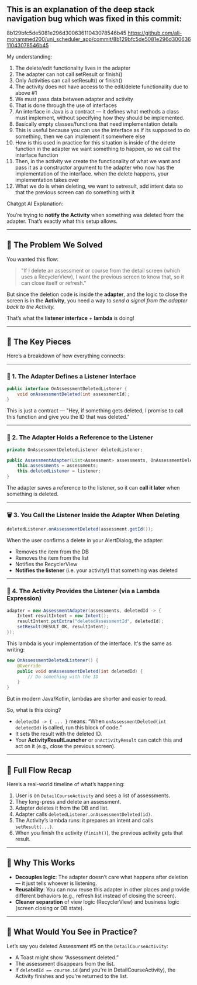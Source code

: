 ## This is an explanation of the deep stack navigation bug which was fixed in this commit: 
8b129bfc5de5081e296d30063611043078546b45
https://github.com/ali-mohammed200/uni_scheduler_app/commit/8b129bfc5de5081e296d30063611043078546b45

My understanding:
1. The delete/edit functionality lives in the adapter
2. The adapter can not call setResult or finish()
3. Only Activities can call setResult() or finish()
4. The activity does not have access to the edit/delete functionality due to above #1
5. We must pass data between adapter and activity
6. That is done through the use of interfaces
7. An interface in Java is a contract — it defines what methods a class must implement, without specifying how they should be implemented.
8. Basically empty classes/functions that need implementation details
9. This is useful because you can use the interface as if its supposed to do something, then we can implement it somewhere else
10. How is this used in practice for this situation is inside of the delete function in the adapter 
we want something to happen, so we call the interface function
11. Then, in the activity we create the functionality of what we want and pass it as a constructor argument 
to the adapter who now has the implementation of the interface. when the delete happens, your implementation takes over
12. What we do is when deleting, we want to setresult, add intent data so that the previous screen can do something with it



Chatgpt AI Explanation:

You’re trying to **notify the Activity** when something was deleted from the adapter. That’s exactly what this setup allows.

---

## 🔧 The Problem We Solved

You wanted this flow:

> "If I delete an assessment or course from the detail screen (which uses a RecyclerView), I want the previous screen to know that, so it can close itself or refresh."

But since the deletion code is inside the **adapter**, and the logic to close the screen is in the **Activity**, you need a way to *send a signal from the adapter back to the Activity.*

That’s what the **listener interface** + **lambda** is doing!

---

## 🧩 The Key Pieces

Here’s a breakdown of how everything connects:

---

### 🧱 1. The Adapter Defines a Listener Interface

```java
public interface OnAssessmentDeletedListener {
    void onAssessmentDeleted(int assessmentId);
}
```

This is just a contract — "Hey, if something gets deleted, I promise to call this function and give you the ID that was deleted."

---

### 🔁 2. The Adapter Holds a Reference to the Listener

```java
private OnAssessmentDeletedListener deletedListener;

public AssessmentAdapter(List<Assessment> assessments, OnAssessmentDeletedListener listener) {
    this.assessments = assessments;
    this.deletedListener = listener;
}
```

The adapter saves a reference to the listener, so it can **call it later** when something is deleted.

---

### 🗑️ 3. You Call the Listener Inside the Adapter When Deleting

```java
deletedListener.onAssessmentDeleted(assessment.getId());
```

When the user confirms a delete in your AlertDialog, the adapter:

* Removes the item from the DB
* Removes the item from the list
* Notifies the RecyclerView
* **Notifies the listener** (i.e. your activity!) that something was deleted

---

### 💬 4. The Activity Provides the Listener (via a Lambda Expression)

```java
adapter = new AssessmentAdapter(assessments, deletedId -> {
    Intent resultIntent = new Intent();
    resultIntent.putExtra("deletedAssessmentId", deletedId);
    setResult(RESULT_OK, resultIntent);
});
```

This lambda is your implementation of the interface. It's the same as writing:

```java
new OnAssessmentDeletedListener() {
    @Override
    public void onAssessmentDeleted(int deletedId) {
        // Do something with the ID
    }
}
```

But in modern Java/Kotlin, lambdas are shorter and easier to read.

So, what is this doing?

* `deletedId -> { ... }` means: “When `onAssessmentDeleted(int deletedId)` is called, run this block of code.”
* It sets the result with the deleted ID.
* Your **ActivityResultLauncher** or `onActivityResult` can catch this and act on it (e.g., close the previous screen).

---

## 📡 Full Flow Recap

Here’s a real-world timeline of what’s happening:

1. User is on `DetailCourseActivity` and sees a list of assessments.
2. They long-press and delete an assessment.
3. Adapter deletes it from the DB and list.
4. Adapter calls `deletedListener.onAssessmentDeleted(id)`.
5. The Activity’s lambda runs: it prepares an intent and calls `setResult(...)`.
6. When you finish the activity (`finish()`), the previous activity gets that result.

---

## 🧠 Why This Works

* **Decouples logic**: The adapter doesn’t care what happens after deletion — it just tells whoever is listening.
* **Reusability**: You can now reuse this adapter in other places and provide different behaviors (e.g., refresh list instead of closing the screen).
* **Cleaner separation** of view logic (RecyclerView) and business logic (screen closing or DB state).

---

## 🧪 What Would You See in Practice?

Let’s say you deleted Assessment #5 on the `DetailCourseActivity`:

* A Toast might show “Assessment deleted.”
* The assessment disappears from the list.
* If `deletedId == course.id` (and you're in DetailCourseActivity), the Activity finishes and you're returned to the list.

